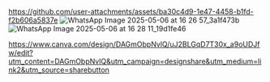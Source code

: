 
https://github.com/user-attachments/assets/ba30c4d9-1e47-4458-b1fd-f2b606a5837e
![WhatsApp Image 2025-05-06 at 16 26 57_3a1f473b](https://github.com/user-attachments/assets/937535e5-8d67-4cc0-bc0a-34b1ae9378e9)
![WhatsApp Image 2025-05-06 at 16 28 11_19d1fe46](https://github.com/user-attachments/assets/33ad9931-23a4-4f44-aff2-a84aca8cc631)

https://www.canva.com/design/DAGmObpNvlQ/uJ2BLGqD7T30x_a9oUDJfw/edit?utm_content=DAGmObpNvlQ&utm_campaign=designshare&utm_medium=link2&utm_source=sharebutton
